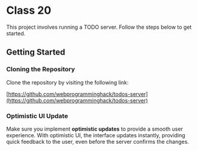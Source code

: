 # Class 20

This project involves running a TODO server. Follow the steps below to get started.

## Getting Started

### Cloning the Repository

Clone the repository by visiting the following link:

[https://github.com/webprogramminghack/todos-server](https://github.com/webprogramminghack/todos-server)

### Optimistic UI Update

Make sure you implement **optimistic updates** to provide a smooth user experience. With optimistic UI, the interface updates instantly, providing quick feedback to the user, even before the server confirms the changes.

